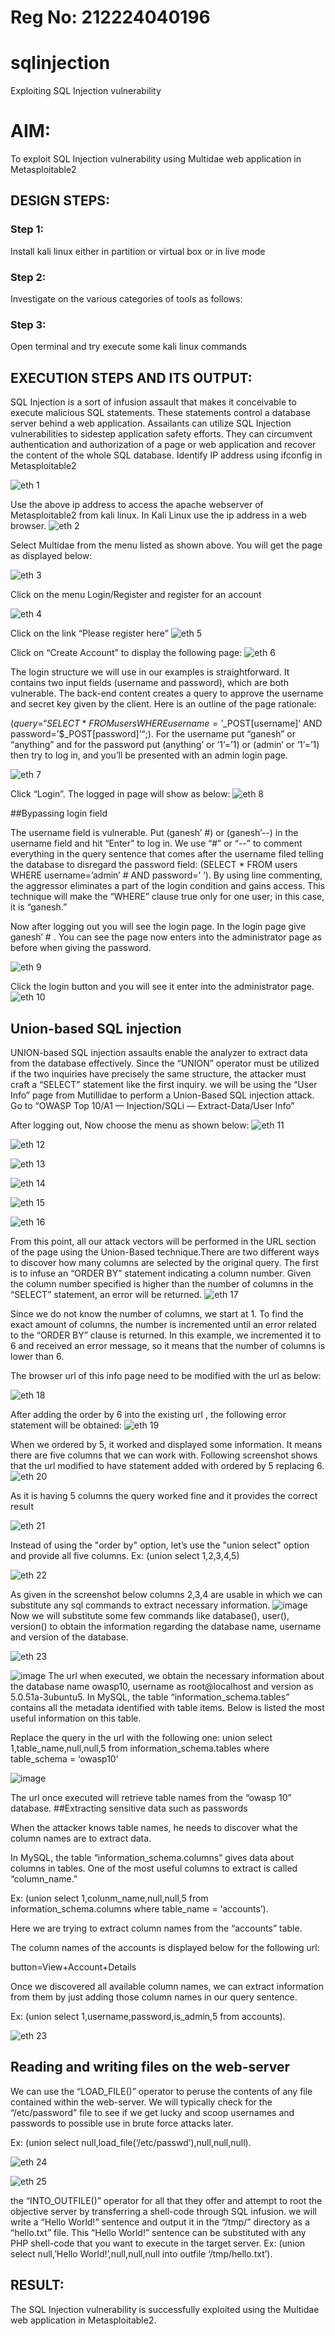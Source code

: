 # Reg No: 212224040196
# sqlinjection
Exploiting SQL Injection vulnerability

# AIM:
To exploit SQL Injection vulnerability using Multidae web application in Metasploitable2

## DESIGN STEPS:

### Step 1:

Install kali linux either in partition or virtual box or in live mode


### Step 2:

Investigate on the various categories of tools as follows:

### Step 3:

Open terminal and try execute some kali linux commands

## EXECUTION STEPS AND ITS OUTPUT:

SQL Injection is a sort of infusion assault that makes it conceivable to execute malicious SQL statements. These statements control a database server behind a web application. Assailants can utilize SQL Injection vulnerabilities to sidestep application safety efforts. They can circumvent authentication and authorization of a page or web application and recover the content of the whole SQL database. 
Identify IP address using ifconfig in Metasploitable2

![eth 1](https://github.com/user-attachments/assets/b4b24e48-2a5b-4458-a638-6c09203a098f)

Use the above ip address to access the apache webserver of Metasploitable2 from kali linux. In Kali Linux use the ip address in a web browser.
![eth 2](https://github.com/user-attachments/assets/9321a31c-d3e1-4e86-89f8-d13131bd0626)

Select Multidae from the menu listed as shown above. You will get the page as displayed below:

![eth 3](https://github.com/user-attachments/assets/d53e0639-45cc-4134-a800-2d781da7b37e)

Click on the menu Login/Register and register for an account


![eth 4](https://github.com/user-attachments/assets/0df0b2b0-ede2-4d78-b65e-f40b6f3730ec)

Click on the link “Please register here”
![eth 5](https://github.com/user-attachments/assets/a0d62123-cc15-44b8-98f7-261f5aef3f46)

Click on “Create Account” to display the following page:
![eth 6](https://github.com/user-attachments/assets/94959104-e793-4a97-b024-ecb352a63195)

The login structure we will use in our examples is straightforward. It contains two input fields (username and password), which are both vulnerable. The back-end content creates a query to approve the username and secret key given by the client. Here is an outline of the page rationale:

($query = “SELECT * FROM users WHERE username=’$_POST[username]’ AND password=’$_POST[password]’“;).
 For the username put “ganesh” or “anything” and for the password put (anything’ or ‘1’=’1) or (admin’ or ‘1’=’1) then try to log in, and you’ll be presented with an admin login page.


![eth 7](https://github.com/user-attachments/assets/bfd773f8-bbf1-4140-b41f-a0b40d029bf2)


Click “Login”. The logged in page will show as below:
![eth 8](https://github.com/user-attachments/assets/579cbbb1-e87e-45c0-a171-78969021bbc7)



##Bypassing login field

The username field is vulnerable. Put (ganesh’ #) or (ganesh’--) in the username field and hit “Enter” to log in. We use “#” or “--” to comment everything in the query sentence that comes after the username filed telling the database to disregard the password field: (SELECT * FROM users WHERE username=’admin’ # AND password=’ ‘). By using line commenting, the aggressor eliminates a part of the login condition and gains access. This technique will make the “WHERE” clause true only for one user; in this case, it is “ganesh.”

Now after logging out you will see the login page. In the login page give ganesh’ # . You can see the page now enters into the administrator page as before when giving the password. 

![eth 9](https://github.com/user-attachments/assets/bca4de09-9e64-4e1b-8d8d-1209de3f1861)

Click the login button and you will see it enter into the administrator page.
![eth 10](https://github.com/user-attachments/assets/cd8f1fb7-8ade-429a-bd06-6c41d54697ba)


## Union-based SQL injection
UNION-based SQL injection assaults enable the analyzer to extract data from the database effectively. Since the “UNION” operator must be utilized if the two inquiries have precisely the same structure, the attacker must craft a “SELECT” statement like the first inquiry. 
we will be using the “User Info” page from Mutillidae to perform a Union-Based SQL injection attack. Go to “OWASP Top 10/A1 — Injection/SQLi — Extract-Data/User Info” 

After logging out, Now choose the menu as shown below:
![eth 11](https://github.com/user-attachments/assets/6cf42cb0-3a38-4794-9ff8-61f164fb325a)

![eth 12](https://github.com/user-attachments/assets/de253853-ba44-4f5a-8ad4-93daba3c303e)


![eth 13](https://github.com/user-attachments/assets/6987283a-41fe-4dee-9324-0a74a7061f0a)

![eth 14](https://github.com/user-attachments/assets/c3a6a88f-21a8-4a39-b5a1-b36159bb995c)


![eth 15](https://github.com/user-attachments/assets/3a2264b9-f99b-4ba7-b0db-9c5dcf849ff8)

![eth 16](https://github.com/user-attachments/assets/337a5f06-7aad-49ce-bffa-8344629b833e)

From this point, all our attack vectors will be performed in the URL section of the page using the Union-Based technique.There are two different ways to discover how many columns are selected by the original query. The first is to infuse an “ORDER BY” statement indicating a column number. Given the column number specified is higher than the number of columns in the “SELECT” statement, an error will be returned.
![eth 17](https://github.com/user-attachments/assets/b9dea006-4b7b-4cd5-926f-2e0c51c0bdc4)


Since we do not know the number of columns, we start at 1. To find the exact amount of columns, the number is incremented until an error related to the “ORDER BY” clause is returned. In this example, we incremented it to 6 and received an error message, so it means that the number of columns is lower than 6.

The browser url of this info page need to be modified with the url as below:



![eth 18](https://github.com/user-attachments/assets/0663c319-804d-40dd-a495-f0bf260f52c1)

After adding the order by 6 into the existing url , the following error statement will be obtained:
![eth 19](https://github.com/user-attachments/assets/5bf3bf4b-b506-42cc-b27f-329240cc0e6b)



When we ordered by 5, it worked and displayed some information. It means there are five columns that we can work with. Following screenshot shows that the url modified to have statement added with ordered by 5 replacing 6.
![eth 20](https://github.com/user-attachments/assets/292a406b-2147-4f61-ade7-9e9f2aeadca9)


 As it is having 5 columns the query worked fine and it provides the correct result


![eth 21](https://github.com/user-attachments/assets/6a2e4ebd-4cc3-4395-9464-c5b5236081aa)


Instead of using the "order by" option, let’s use the "union select" option and provide all five columns. Ex: (union select 1,2,3,4,5)

![eth 22](https://github.com/user-attachments/assets/925e5d0a-8563-4b0b-8136-55e342260fbc)

As given in the screenshot below columns 2,3,4 are usable in which we can substitute any sql commands to extract necessary information.
![image](https://github.com/vatsan143/sqlinjection/assets/147368204/7079a658-8985-4a79-b6ce-fc9fc82ab461)
 Now we will substitute some few commands like database(), user(), version() to obtain the information regarding the database name, username and version of the database.



![eth 23](https://github.com/user-attachments/assets/99167fd6-c5ec-4ee3-8dac-66216191339d)

![image](https://github.com/vatsan143/sqlinjection/assets/147368204/aa264de1-ed65-498d-96fd-98da9d720b16)
The url when executed, we obtain the necessary information about the database name owasp10, username as root@localhost and version as 5.0.51a-3ubuntu5.
In MySQL, the table “information_schema.tables” contains all the metadata identified with table items. Below is listed the most useful information on this table.

Replace the query in the url with the following one:
union select 1,table_name,null,null,5 from information_schema.tables where table_schema = ‘owasp10’



![image](https://github.com/vatsan143/sqlinjection/assets/147368204/6cccd0b2-1c0a-41a3-b336-e9566552a16b)

The url once executed will  retrieve table names from the “owasp 10” database.
##Extracting sensitive data such as passwords 

When the attacker knows table names, he needs to discover what the column names are to extract data.

In MySQL, the table “information_schema.columns” gives data about columns in tables. One of the most useful columns to extract is called “column_name.”

Ex: (union select 1,colunm_name,null,null,5 from information_schema.columns where table_name = ‘accounts’).

Here we are trying to extract column names from the “accounts” table.

The column names of the accounts is displayed below for the following url:

button=View+Account+Details 


Once we discovered all available column names, we can extract information from them by just adding those column names in our query sentence.

Ex: (union select 1,username,password,is_admin,5 from accounts).

![eth 23](https://github.com/user-attachments/assets/5c8bb7fe-2dee-44c9-849a-dcd8688faa1d)


## Reading and writing files on the web-server
We can use the “LOAD_FILE()” operator to peruse the contents of any file contained within the web-server. We will typically check for the “/etc/password” file to see if we get lucky and scoop usernames and passwords to possible use in brute force attacks later.

Ex: (union select null,load_file(‘/etc/passwd’),null,null,null).

![eth 24](https://github.com/user-attachments/assets/8722c01f-f884-419a-ab92-c770a4010660)

![eth 25](https://github.com/user-attachments/assets/1fba1f32-b37d-4f6f-8113-eef2f60f4b5d)


the “INTO_OUTFILE()” operator for all that they offer and attempt to root the objective server by transferring a shell-code through SQL infusion. we will write a “Hello World!” sentence and output it in the “/tmp/” directory as a “hello.txt” file. This “Hello World!” sentence can be substituted with any PHP shell-code that you want to execute in the target server.
Ex: (union select null,’Hello World!’,null,null,null into outfile ‘/tmp/hello.txt’).



## RESULT:
The SQL Injection vulnerability is successfully exploited using the Multidae web application in Metasploitable2.
